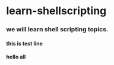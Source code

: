 # learn-shellscripting

### we will learn shell scripting topics.
#### this is test line
#### hello all